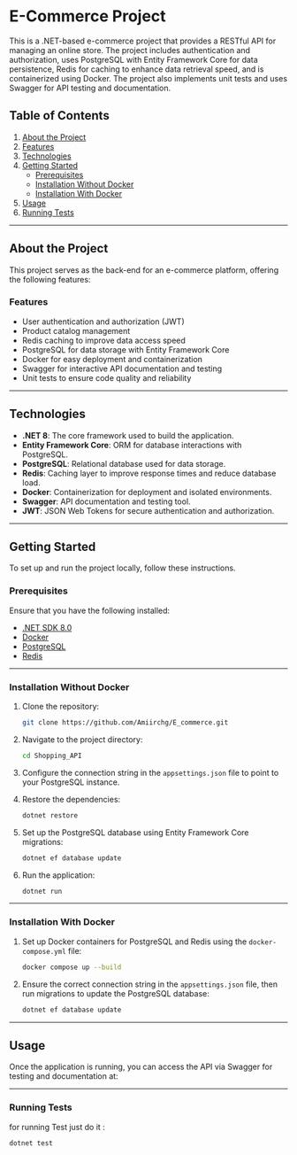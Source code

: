 # E-Commerce Project

This is a .NET-based e-commerce project that provides a RESTful API for managing an online store. The project includes authentication and authorization, uses PostgreSQL with Entity Framework Core for data persistence, Redis for caching to enhance data retrieval speed, and is containerized using Docker. The project also implements unit tests and uses Swagger for API testing and documentation.

## Table of Contents

1. [About the Project](#about-the-project)
2. [Features](#features)
3. [Technologies](#technologies)
4. [Getting Started](#getting-started)
   - [Prerequisites](#prerequisites)
   - [Installation Without Docker](#installation-without-docker)
   - [Installation With Docker](#installation-with-docker)
5. [Usage](#usage)
6. [Running Tests](#running-tests)

---

## About the Project

This project serves as the back-end for an e-commerce platform, offering the following features:

### Features

- User authentication and authorization (JWT)
- Product catalog management
- Redis caching to improve data access speed
- PostgreSQL for data storage with Entity Framework Core
- Docker for easy deployment and containerization
- Swagger for interactive API documentation and testing
- Unit tests to ensure code quality and reliability

---

## Technologies

- **.NET 8**: The core framework used to build the application.
- **Entity Framework Core**: ORM for database interactions with PostgreSQL.
- **PostgreSQL**: Relational database used for data storage.
- **Redis**: Caching layer to improve response times and reduce database load.
- **Docker**: Containerization for deployment and isolated environments.
- **Swagger**: API documentation and testing tool.
- **JWT**: JSON Web Tokens for secure authentication and authorization.

---

## Getting Started

To set up and run the project locally, follow these instructions.

### Prerequisites

Ensure that you have the following installed:

- [.NET SDK 8.0](https://dotnet.microsoft.com/download/dotnet/8.0)
- [Docker](https://www.docker.com/products/docker-desktop)
- [PostgreSQL](https://www.postgresql.org/download/)
- [Redis](https://redis.io/download)

---

### Installation Without Docker

1. Clone the repository:

    ```bash
    git clone https://github.com/Amiirchg/E_commerce.git
    ```

2. Navigate to the project directory:

    ```bash
    cd Shopping_API
    ```

3. Configure the connection string in the `appsettings.json` file to point to your PostgreSQL instance.

4. Restore the dependencies:

    ```bash
    dotnet restore
    ```

5. Set up the PostgreSQL database using Entity Framework Core migrations:

    ```bash
    dotnet ef database update
    ```

6. Run the application:

    ```bash
    dotnet run
    ```

---

### Installation With Docker

1. Set up Docker containers for PostgreSQL and Redis using the `docker-compose.yml` file:

    ```bash
    docker compose up --build
    ```

2. Ensure the correct connection string in the `appsettings.json` file, then run migrations to update the PostgreSQL database:

    ```bash
    dotnet ef database update
    ```

---

## Usage

Once the application is running, you can access the API via Swagger for testing and documentation at:

--- 
### Running Tests

for running Test just do it :
   ```bash
   dotnet test
   ```